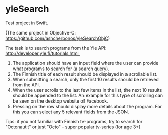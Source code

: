 # yleSearch

Test project in Swift.

(The same project in Objective-C: https://github.com/ashcherbonos/yleSearchObjC)

The task is to search programs from the Yle API:  http://developer.yle.fi/tutorials.html 
1. The application should have an input field where the user can provide what programs to search for (a search query).
2. The Finnish title of each result should be displayed in a scrollable list.
3. When submitting a search, only the first 10 results should be retrieved from the API.
4. When the user scrolls to the last few items in the list, the next 10 results should be appended to the list. An example for this type of scrolling can be seen on the desktop website of Facebook. 
5. Pressing on the row should display more details about the program. For this you can select any 5 relevant fields from the JSON.


Tips: if you not familiar with Finnish tv-programs, try to search for "Octonautit" or just "Octo" - super popular tv-series (for age 3+)
